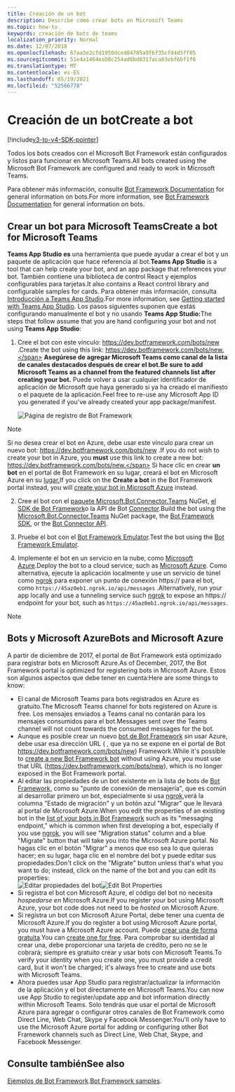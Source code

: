 ```yaml
---
title: Creación de un bot
description: Describe cómo crear bots en Microsoft Teams
ms.topic: how-to
keywords: creación de bots de teams
localization_priority: Normal
ms.date: 12/07/2018
ms.openlocfilehash: 67aa3e2cfd1950dced84785a9f6f35cfd4d5ff85
ms.sourcegitcommit: 51e4a1464ea58c254ad6bd0317aca03ebf6bf1f6
ms.translationtype: MT
ms.contentlocale: es-ES
ms.lasthandoff: 05/19/2021
ms.locfileid: "52566778"
---
```

# <a name="create-a-bot"></a><span data-ttu-id="797a8-104">Creación de un bot</span><span class="sxs-lookup"><span data-stu-id="797a8-104">Create a bot</span></span>

[!include[v3-to-v4-SDK-pointer](~/includes/v3-to-v4-pointer-bots.md)]

<span data-ttu-id="797a8-105">Todos los bots creados con el Microsoft Bot Framework están configurados y listos para funcionar en Microsoft Teams.</span><span class="sxs-lookup"><span data-stu-id="797a8-105">All bots created using the Microsoft Bot Framework are configured and ready to work in Microsoft Teams.</span></span>

<span data-ttu-id="797a8-106">Para obtener más información, consulte [Bot Framework Documentation](/azure/bot-service/?view=azure-bot-service-3.0&preserve-view=true) for general information on bots.</span><span class="sxs-lookup"><span data-stu-id="797a8-106">For more information, see [Bot Framework Documentation](/azure/bot-service/?view=azure-bot-service-3.0&preserve-view=true) for general information on bots.</span></span>

## <a name="create-a-bot-for-microsoft-teams"></a><span data-ttu-id="797a8-107">Crear un bot para Microsoft Teams</span><span class="sxs-lookup"><span data-stu-id="797a8-107">Create a bot for Microsoft Teams</span></span>

<span data-ttu-id="797a8-108">**Teams App Studio es** una herramienta que puede ayudar a crear el bot y un paquete de aplicación que hace referencia al bot.</span><span class="sxs-lookup"><span data-stu-id="797a8-108">**Teams App Studio** is a tool that can help create your bot, and an app package that references your bot.</span></span> <span data-ttu-id="797a8-109">También contiene una biblioteca de control React y ejemplos configurables para tarjetas.</span><span class="sxs-lookup"><span data-stu-id="797a8-109">It also contains a React control library and configurable samples for cards.</span></span> <span data-ttu-id="797a8-110">Para obtener más información, consulta [Introducción a Teams App Studio](~/concepts/build-and-test/app-studio-overview.md).</span><span class="sxs-lookup"><span data-stu-id="797a8-110">For more information, see [Getting started with Teams App Studio](~/concepts/build-and-test/app-studio-overview.md).</span></span> <span data-ttu-id="797a8-111">Los pasos siguientes suponen que estás configurando manualmente el bot y no usando **Teams App Studio:**</span><span class="sxs-lookup"><span data-stu-id="797a8-111">The steps that follow assume that you are hand configuring your bot and not using **Teams App Studio**:</span></span>

1. <span data-ttu-id="797a8-112">Cree el bot con este vínculo: https://dev.botframework.com/bots/new .</span><span class="sxs-lookup"><span data-stu-id="797a8-112">Create the bot using this link: https://dev.botframework.com/bots/new.</span></span> <span data-ttu-id="797a8-113">**Asegúrese de agregar Microsoft Teams como canal de la lista de canales destacados después de crear el bot.**</span><span class="sxs-lookup"><span data-stu-id="797a8-113">**Be sure to add Microsoft Teams as a channel from the featured channels list after creating your bot.**</span></span> <span data-ttu-id="797a8-114">Puede volver a usar cualquier identificador de aplicación de Microsoft que haya generado si ya ha creado el manifiesto o el paquete de la aplicación.</span><span class="sxs-lookup"><span data-stu-id="797a8-114">Feel free to re-use any Microsoft App ID you generated if you've already created your app package/manifest.</span></span>

   ![Página de registro de Bot Framework](~/assets/images/bots/bfregister.png)

> [!NOTE]
> <span data-ttu-id="797a8-116">Si no desea crear el bot en  Azure, debe usar este vínculo para crear un nuevo bot: https://dev.botframework.com/bots/new .</span><span class="sxs-lookup"><span data-stu-id="797a8-116">If you do not wish to create your bot in Azure, you **must** use this link to create a new bot: https://dev.botframework.com/bots/new.</span></span> <span data-ttu-id="797a8-117">Si hace clic en crear **un bot** en el portal de Bot Framework en su lugar, creará el bot en Microsoft Azure en su [lugar.](#bots-and-microsoft-azure)</span><span class="sxs-lookup"><span data-stu-id="797a8-117">If you click on the **Create a bot** in the Bot Framework portal instead, you will [create your bot in Microsoft Azure](#bots-and-microsoft-azure) instead.</span></span>

2. <span data-ttu-id="797a8-118">Cree el bot con el [paquete Microsoft.Bot.Connector.Teams](https://www.nuget.org/packages/Microsoft.Bot.Connector.Teams) NuGet, [el SDK de Bot Framework](https://github.com/microsoft/botframework-sdk)o la API de Bot [Connector](/bot-framework/rest-api/bot-framework-rest-connector-api-reference).</span><span class="sxs-lookup"><span data-stu-id="797a8-118">Build the bot using the [Microsoft.Bot.Connector.Teams](https://www.nuget.org/packages/Microsoft.Bot.Connector.Teams) NuGet package, the  [Bot Framework SDK](https://github.com/microsoft/botframework-sdk), or the [Bot Connector API](/bot-framework/rest-api/bot-framework-rest-connector-api-reference).</span></span>

3. <span data-ttu-id="797a8-119">Pruebe el bot con el [Bot Framework Emulator](/bot-framework/debug-bots-emulator).</span><span class="sxs-lookup"><span data-stu-id="797a8-119">Test the bot using the [Bot Framework Emulator](/bot-framework/debug-bots-emulator).</span></span>

4. <span data-ttu-id="797a8-120">Implemente el bot en un servicio en la nube, como [Microsoft Azure](https://azure.microsoft.com/).</span><span class="sxs-lookup"><span data-stu-id="797a8-120">Deploy the bot to a cloud service, such as [Microsoft Azure](https://azure.microsoft.com/).</span></span> <span data-ttu-id="797a8-121">Como alternativa, ejecute la aplicación localmente y use un servicio de túnel como [ngrok](https://ngrok.com) para exponer un punto de conexión https:// para el bot, como `https://45az0eb1.ngrok.io/api/messages` .</span><span class="sxs-lookup"><span data-stu-id="797a8-121">Alternatively, run your app locally and use a tunneling service such [ngrok](https://ngrok.com) to expose an https:// endpoint for your bot, such as `https://45az0eb1.ngrok.io/api/messages`.</span></span>

> [!NOTE]
> ## <a name="bots-and-microsoft-azure"></a><span data-ttu-id="797a8-122">Bots y Microsoft Azure</span><span class="sxs-lookup"><span data-stu-id="797a8-122">Bots and Microsoft Azure</span></span>
> <span data-ttu-id="797a8-123">A partir de diciembre de 2017, el portal de Bot Framework está optimizado para registrar bots en Microsoft Azure.</span><span class="sxs-lookup"><span data-stu-id="797a8-123">As of December, 2017, the Bot Framework portal is optimized for registering bots in Microsoft Azure.</span></span> <span data-ttu-id="797a8-124">Estos son algunos aspectos que debe tener en cuenta:</span><span class="sxs-lookup"><span data-stu-id="797a8-124">Here are some things to know:</span></span>
>
> * <span data-ttu-id="797a8-125">El canal de Microsoft Teams para bots registrados en Azure es gratuito.</span><span class="sxs-lookup"><span data-stu-id="797a8-125">The Microsoft Teams channel for bots registered on Azure is free.</span></span> <span data-ttu-id="797a8-126">Los mensajes enviados a Teams canal no contarán para los mensajes consumidos para el bot.</span><span class="sxs-lookup"><span data-stu-id="797a8-126">Messages sent over the Teams channel will not count towards the consumed messages for the bot.</span></span>
> * <span data-ttu-id="797a8-127">Aunque es posible crear un nuevo [bot de Bot Framework](https://dev.botframework.com/bots/new) sin usar Azure, debe usar esa dirección URL ( , que ya no se expone en el portal de Bot https://dev.botframework.com/bots/new) Framework.</span><span class="sxs-lookup"><span data-stu-id="797a8-127">While it's possible to [create a new Bot Framework bot](https://dev.botframework.com/bots/new) without using Azure, you must use that URL (https://dev.botframework.com/bots/new), which is no longer exposed in the Bot Framework portal.</span></span>
> * <span data-ttu-id="797a8-128">Al editar las propiedades de un bot existente en la lista de bots de [Bot Framework,](https://dev.botframework.com/bots) como su "punto de conexión de mensajería", que es común al desarrollar primero un bot, especialmente si usa [ngrok,](https://ngrok.com)verá la columna "Estado de migración" y un botón azul "Migrar" que le llevará al portal de Microsoft Azure.</span><span class="sxs-lookup"><span data-stu-id="797a8-128">When you edit the properties of an existing bot in the [list of your bots in Bot Framework](https://dev.botframework.com/bots) such as its "messaging endpoint," which is common when first developing a bot, especially if you use [ngrok](https://ngrok.com), you will see "Migration status" column and a blue "Migrate" button that will take you into the Microsoft Azure portal.</span></span> <span data-ttu-id="797a8-129">No hagas clic en el botón "Migrar" a menos que eso sea lo que quieras hacer; en su lugar, haga clic en el nombre del bot y puede editar sus propiedades:</span><span class="sxs-lookup"><span data-stu-id="797a8-129">Don't click on the "Migrate" button unless that's what you want to do; instead, click on the name of the bot and you can edit its properties:</span></span></br>
   <span data-ttu-id="797a8-130">![Editar propiedades del bot](~/assets/images/bots/bf-migrate-bot-to-azure.png)</span><span class="sxs-lookup"><span data-stu-id="797a8-130">![Edit Bot Properties](~/assets/images/bots/bf-migrate-bot-to-azure.png)</span></span>
> * <span data-ttu-id="797a8-131">Si registra el bot con Microsoft Azure, el código del bot no necesita *hospedarse en* Microsoft Azure.</span><span class="sxs-lookup"><span data-stu-id="797a8-131">If you register your bot using Microsoft Azure, your bot code does not need to be *hosted* on Microsoft Azure.</span></span>
> * <span data-ttu-id="797a8-132">Si registra un bot con Microsoft Azure Portal, debe tener una cuenta de Microsoft Azure.</span><span class="sxs-lookup"><span data-stu-id="797a8-132">If you do register a bot using Microsoft Azure portal, you must have a Microsoft Azure account.</span></span> <span data-ttu-id="797a8-133">Puede [crear una de forma gratuita](https://azure.microsoft.com/free/).</span><span class="sxs-lookup"><span data-stu-id="797a8-133">You can [create one for free](https://azure.microsoft.com/free/).</span></span> <span data-ttu-id="797a8-134">Para comprobar su identidad al crear una, debe proporcionar una tarjeta de crédito, pero no se le cobrará; siempre es gratuito crear y usar bots con Microsoft Teams.</span><span class="sxs-lookup"><span data-stu-id="797a8-134">To verify your identity when you create one, you must provide a credit card, but it won't be charged; it's always free to create and use bots with Microsoft Teams.</span></span>
> * <span data-ttu-id="797a8-135">Ahora puedes usar App Studio para registrar/actualizar la información de la aplicación y el bot directamente en Microsoft Teams.</span><span class="sxs-lookup"><span data-stu-id="797a8-135">You can now use App Studio to register/update app and bot information directly within Microsoft Teams.</span></span> <span data-ttu-id="797a8-136">Solo tendrás que usar el portal de Microsoft Azure para agregar o configurar otros canales de Bot Framework como Direct Line, Web Chat, Skype y Facebook Messenger.</span><span class="sxs-lookup"><span data-stu-id="797a8-136">You'll only have to use the Microsoft Azure portal for adding or configuring other Bot Framework channels such as Direct Line, Web Chat, Skype, and Facebook Messenger.</span></span>

## <a name="see-also"></a><span data-ttu-id="797a8-137">Consulte también</span><span class="sxs-lookup"><span data-stu-id="797a8-137">See also</span></span>

<span data-ttu-id="797a8-138">[Ejemplos de Bot Framework](https://github.com/Microsoft/BotBuilder-Samples/blob/master/README.md).</span><span class="sxs-lookup"><span data-stu-id="797a8-138">[Bot Framework samples](https://github.com/Microsoft/BotBuilder-Samples/blob/master/README.md).</span></span>